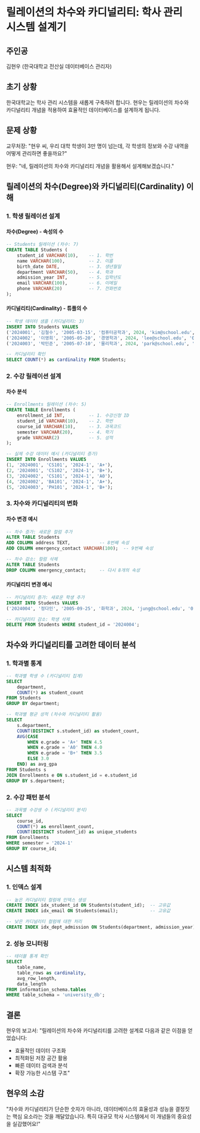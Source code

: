 # 릴레이션의 차수와 카디널리티: 학사 관리 시스템 설계기

## 주인공
김현우 (한국대학교 전산실 데이터베이스 관리자)

## 초기 상황
한국대학교는 학사 관리 시스템을 새롭게 구축하려 합니다. 현우는 릴레이션의 차수와 카디널리티 개념을 적용하여 효율적인 데이터베이스를 설계하게 됩니다.

## 문제 상황
교무처장: "현우 씨, 우리 대학 학생이 3만 명이 넘는데, 각 학생의 정보와 수강 내역을 어떻게 관리하면 좋을까요?"

현우: "네, 릴레이션의 차수와 카디널리티 개념을 활용해서 설계해보겠습니다."

## 릴레이션의 차수(Degree)와 카디널리티(Cardinality) 이해

### 1. 학생 릴레이션 설계

#### 차수(Degree) - 속성의 수
```sql
-- Students 릴레이션 (차수: 7)
CREATE TABLE Students (
    student_id VARCHAR(10),    -- 1. 학번
    name VARCHAR(100),         -- 2. 이름
    birth_date DATE,           -- 3. 생년월일
    department VARCHAR(50),    -- 4. 학과
    admission_year INT,        -- 5. 입학년도
    email VARCHAR(100),        -- 6. 이메일
    phone VARCHAR(20)          -- 7. 전화번호
);
```

#### 카디널리티(Cardinality) - 튜플의 수
```sql
-- 학생 데이터 샘플 (카디널리티: 3)
INSERT INTO Students VALUES
('2024001', '김철수', '2005-03-15', '컴퓨터공학과', 2024, 'kim@school.edu', '010-1234-5678'),
('2024002', '이영희', '2005-05-20', '경영학과', 2024, 'lee@school.edu', '010-2345-6789'),
('2024003', '박민준', '2005-07-10', '물리학과', 2024, 'park@school.edu', '010-3456-7890');

-- 카디널리티 확인
SELECT COUNT(*) as cardinality FROM Students;
```

### 2. 수강 릴레이션 설계

#### 차수 분석
```sql
-- Enrollments 릴레이션 (차수: 5)
CREATE TABLE Enrollments (
    enrollment_id INT,         -- 1. 수강신청 ID
    student_id VARCHAR(10),    -- 2. 학번
    course_id VARCHAR(10),     -- 3. 과목코드
    semester VARCHAR(20),      -- 4. 학기
    grade VARCHAR(2)           -- 5. 성적
);

-- 실제 수강 데이터 예시 (카디널리티 증가)
INSERT INTO Enrollments VALUES
(1, '2024001', 'CS101', '2024-1', 'A+'),
(2, '2024001', 'CS102', '2024-1', 'B+'),
(3, '2024002', 'CS101', '2024-1', 'A0'),
(4, '2024002', 'BA101', '2024-1', 'A+'),
(5, '2024003', 'PH101', '2024-1', 'B+');
```

### 3. 차수와 카디널리티의 변화

#### 차수 변경 예시
```sql
-- 차수 증가: 새로운 컬럼 추가
ALTER TABLE Students 
ADD COLUMN address TEXT,           -- 8번째 속성
ADD COLUMN emergency_contact VARCHAR(100);  -- 9번째 속성

-- 차수 감소: 컬럼 삭제
ALTER TABLE Students
DROP COLUMN emergency_contact;     -- 다시 8개의 속성
```

#### 카디널리티 변경 예시
```sql
-- 카디널리티 증가: 새로운 학생 추가
INSERT INTO Students VALUES
('2024004', '정다인', '2005-09-25', '화학과', 2024, 'jung@school.edu', '010-4567-8901', '서울시');

-- 카디널리티 감소: 학생 삭제
DELETE FROM Students WHERE student_id = '2024004';
```

## 차수와 카디널리티를 고려한 데이터 분석

### 1. 학과별 통계
```sql
-- 학과별 학생 수 (카디널리티 집계)
SELECT 
    department,
    COUNT(*) as student_count
FROM Students
GROUP BY department;

-- 학과별 평균 성적 (차수와 카디널리티 활용)
SELECT 
    s.department,
    COUNT(DISTINCT s.student_id) as student_count,
    AVG(CASE 
        WHEN e.grade = 'A+' THEN 4.5
        WHEN e.grade = 'A0' THEN 4.0
        WHEN e.grade = 'B+' THEN 3.5
        ELSE 3.0
    END) as avg_gpa
FROM Students s
JOIN Enrollments e ON s.student_id = e.student_id
GROUP BY s.department;
```

### 2. 수강 패턴 분석
```sql
-- 과목별 수강생 수 (카디널리티 분석)
SELECT 
    course_id,
    COUNT(*) as enrollment_count,
    COUNT(DISTINCT student_id) as unique_students
FROM Enrollments
WHERE semester = '2024-1'
GROUP BY course_id;
```

## 시스템 최적화

### 1. 인덱스 설계
```sql
-- 높은 카디널리티 컬럼에 인덱스 생성
CREATE INDEX idx_student_id ON Students(student_id);  -- 고유값
CREATE INDEX idx_email ON Students(email);            -- 고유값

-- 낮은 카디널리티 컬럼에 대한 처리
CREATE INDEX idx_dept_admission ON Students(department, admission_year);
```

### 2. 성능 모니터링
```sql
-- 테이블 통계 확인
SELECT 
    table_name,
    table_rows as cardinality,
    avg_row_length,
    data_length
FROM information_schema.tables
WHERE table_schema = 'university_db';
```

## 결론
현우의 보고서:
"릴레이션의 차수와 카디널리티를 고려한 설계로 다음과 같은 이점을 얻었습니다:
- 효율적인 데이터 구조화
- 최적화된 저장 공간 활용
- 빠른 데이터 검색과 분석
- 확장 가능한 시스템 구조"

## 현우의 소감
"차수와 카디널리티가 단순한 숫자가 아니라, 데이터베이스의 효율성과 성능을 결정짓는 핵심 요소라는 것을 깨달았습니다. 특히 대규모 학사 시스템에서 이 개념들의 중요성을 실감했어요!"